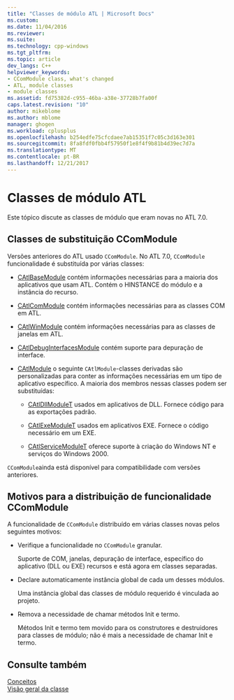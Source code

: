 ```yaml
---
title: "Classes de módulo ATL | Microsoft Docs"
ms.custom: 
ms.date: 11/04/2016
ms.reviewer: 
ms.suite: 
ms.technology: cpp-windows
ms.tgt_pltfrm: 
ms.topic: article
dev_langs: C++
helpviewer_keywords:
- CComModule class, what's changed
- ATL, module classes
- module classes
ms.assetid: fd75382d-c955-46ba-a38e-37728b7fa00f
caps.latest.revision: "10"
author: mikeblome
ms.author: mblome
manager: ghogen
ms.workload: cplusplus
ms.openlocfilehash: b254edfe75cfcdaee7ab15351f7c05c3d163e301
ms.sourcegitcommit: 8fa8fdf0fbb4f57950f1e8f4f9b81b4d39ec7d7a
ms.translationtype: MT
ms.contentlocale: pt-BR
ms.lasthandoff: 12/21/2017
---
```

# <a name="atl-module-classes"></a>Classes de módulo ATL
Este tópico discute as classes de módulo que eram novas no ATL 7.0.  
  
## <a name="ccommodule-replacement-classes"></a>Classes de substituição CComModule  
 Versões anteriores do ATL usado `CComModule`. No ATL 7.0, `CComModule` funcionalidade é substituída por várias classes:  
  
-   [CAtlBaseModule](../atl/reference/catlbasemodule-class.md) contém informações necessárias para a maioria dos aplicativos que usam ATL. Contém o HINSTANCE do módulo e a instância do recurso.  
  
-   [CAtlComModule](../atl/reference/catlcommodule-class.md) contém informações necessárias para as classes COM em ATL.  
  
-   [CAtlWinModule](../atl/reference/catlwinmodule-class.md) contém informações necessárias para as classes de janelas em ATL.  
  
-   [CAtlDebugInterfacesModule](../atl/reference/catldebuginterfacesmodule-class.md) contém suporte para depuração de interface.  
  
-   [CAtlModule](../atl/reference/catlmodule-class.md) o seguinte `CAtlModule`-classes derivadas são personalizadas para conter as informações necessárias em um tipo de aplicativo específico. A maioria dos membros nessas classes podem ser substituídas:  
  
    -   [CAtlDllModuleT](../atl/reference/catldllmodulet-class.md) usados em aplicativos de DLL. Fornece código para as exportações padrão.  
  
    -   [CAtlExeModuleT](../atl/reference/catlexemodulet-class.md) usados em aplicativos EXE. Fornece o código necessário em um EXE.  
  
    -   [CAtlServiceModuleT](../atl/reference/catlservicemodulet-class.md) oferece suporte à criação do Windows NT e serviços do Windows 2000.  
  
 `CComModule`ainda está disponível para compatibilidade com versões anteriores.  
  
## <a name="reasons-for-distributing-ccommodule-functionality"></a>Motivos para a distribuição de funcionalidade CComModule  
 A funcionalidade de `CComModule` distribuído em várias classes novas pelos seguintes motivos:  
  
-   Verifique a funcionalidade no `CComModule` granular.  
  
     Suporte de COM, janelas, depuração de interface, específico do aplicativo (DLL ou EXE) recursos e está agora em classes separadas.  
  
-   Declare automaticamente instância global de cada um desses módulos.  
  
     Uma instância global das classes de módulo requerido é vinculada ao projeto.  
  
-   Remova a necessidade de chamar métodos Init e termo.  
  
     Métodos Init e termo tem movido para os construtores e destruidores para classes de módulo; não é mais a necessidade de chamar Init e termo.  
  
## <a name="see-also"></a>Consulte também  
 [Conceitos](../atl/active-template-library-atl-concepts.md)   
 [Visão geral da classe](../atl/atl-class-overview.md)

